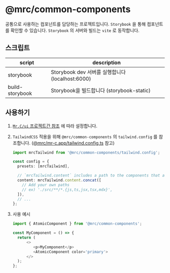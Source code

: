 # @mrc/common-components

공통으로 사용하는 컴포넌트를 담당하는 프로젝트입니다. `Storybook` 을 통해 컴포넌트를 확인할 수 있습니다.
`Storybook` 의 서버와 빌드는 `vite` 로 동작합니다.

## 스크립트

| script          | description                                      |
| --------------- | ------------------------------------------------ |
| storybook       | Storybook dev 서버를 실행합니다 (localhost:6000) |
| build-storybook | Storybook을 빌드합니다 (storybook-static)        |

## 사용하기

1. [`Mr.C/ui` 프로젝트간 참조](../../README.md#프로젝트간-참조) 에 따라 설정합니다.
2. `TailwindCSS` 적용을 위해 `@mrc/common-components` 의 `tailwind.config` 를 참조합니다. ([@mrc/mr-c.app/tailwind.config.ts](../mr-c.app/tailwind.config.ts) 참고)

   ```typescript
   import mrcTailwind from '@mrc/common-components/tailwind.config';

   const config = {
     presets: [mrcTailwind],

     // `mrcTailwind.content` includes a path to the components that are using tailwind in @mrc/common-components
     content: mrcTailwind.content.concat([
       // Add your own paths
       // ex) './src/**/*.{js,ts,jsx,tsx,mdx}',
     ]),
     // ...
   };
   ```

3. 사용 예시

   ```typescript
   import { AtomicComponent } from '@mrc/common-components';

   const MyComponent = () => {
     return (
         <>
            <p>MyComponent</p>
            <AtomicComponent color='primary'>
         </>
     );
   };
   ```

